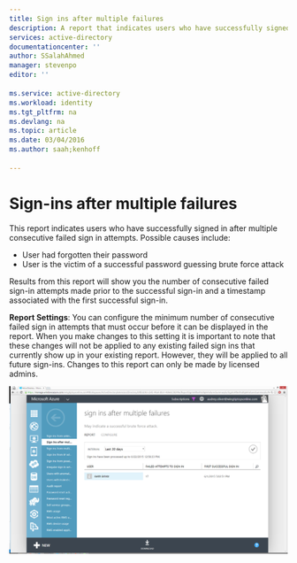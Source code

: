 ```yaml
---
title: Sign ins after multiple failures
description: A report that indicates users who have successfully signed in after multiple consecutive failed sign in attempts.
services: active-directory
documentationcenter: ''
author: SSalahAhmed
manager: stevenpo
editor: ''

ms.service: active-directory
ms.workload: identity
ms.tgt_pltfrm: na
ms.devlang: na
ms.topic: article
ms.date: 03/04/2016
ms.author: saah;kenhoff

---
```

# Sign-ins after multiple failures
This report indicates users who have successfully signed in after multiple consecutive failed sign in attempts. Possible causes include:

* User had forgotten their password</li><li>User is the victim of a successful password guessing brute force attack

Results from this report will show you the number of consecutive failed sign-in attempts made prior to the successful sign-in and a timestamp associated with the first successful sign-in.

**Report Settings**: You can configure the minimum number of consecutive failed sign in attempts that must occur before it can be displayed in the report. When you make changes to this setting it is important to note that these changes will not be applied to any existing failed sign ins that currently show up in your existing report. However, they will be applied to all future sign-ins. Changes to this report can only be made by licensed admins.

![Sign ins after multiple failures](./media/active-directory-reporting-sign-ins-after-multiple-failures/signInsAfterMultipleFailures.PNG)

